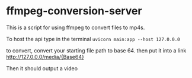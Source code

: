 # ffmpeg-conversion-server
This is a script for using ffmpeg to convert files to mp4s.

To host the api type in the terminal 
`uvicorn main:app --host 127.0.0.0`

to convert, convert your starting file path to base 64.
then put it into a link
http://127.0.0.0/media/{Base64}

Then it should output a video
